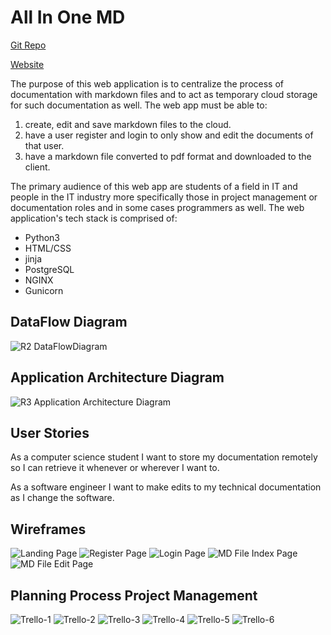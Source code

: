 # All In One MD

[Git Repo](https://github.com/Magni0/AllInOneMD)

[Website](https://allinonemd.ml/)

The purpose of this web application is to centralize the process of documentation with markdown files and to act as temporary cloud storage for such documentation as well. The web app must be able to:

1. create, edit and save markdown files to the cloud.
2. have a user register and login to only show and edit the documents of that user.
3. have a markdown file converted to pdf format and downloaded to the client.

The primary audience of this web app are students of a field in IT and people in the IT industry more specifically those in project management or documentation roles and in some cases programmers as well. The web application's tech stack is comprised of:

- Python3
- HTML/CSS
- jinja
- PostgreSQL
- NGINX
- Gunicorn

## DataFlow Diagram

![R2 DataFlowDiagram](docs/DataFlowDiagram.png)

## Application Architecture Diagram

![R3 Application Architecture Diagram](docs/AAD.png)

## User Stories

As a computer science student I want to store my documentation remotely so I can retrieve it whenever or wherever I want to.

As a software engineer I want to make edits to my technical documentation as I change the software.

## Wireframes

![Landing Page](docs/Landing-Page.png)
![Register Page](docs/Register-Page.png)
![Login Page](docs/Login-Page.png)
![MD File Index Page](docs/MD-File-Index-Page.png)
![MD File Edit Page](docs/MD-File-Edit-Page.png)

## Planning Process Project Management

![Trello-1](docs/Trello-1.png)
![Trello-2](docs/Trello-2.png)
![Trello-3](docs/Trello-3.png)
![Trello-4](docs/Trello-4.png)
![Trello-5](docs/Trello-5.png)
![Trello-6](docs/Trello-6.png)